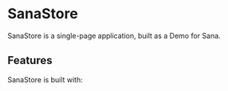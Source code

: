 # SanaStore
SanaStore is a single-page application, built as a Demo for Sana.
## Features
SanaStore is built with:
